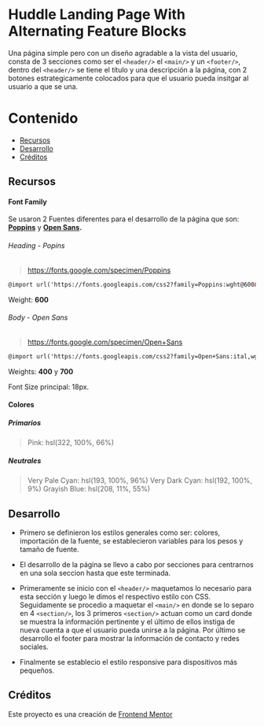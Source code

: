 # Huddle Landing Page With Alternating Feature Blocks

Una página simple pero con un diseño agradable a la vista del usuario, consta de 3 secciones como ser el ```<header/>``` el ```<main/>``` y un ```<footer/>```, dentro del ```<header/>``` se tiene el título y una descripción a la página, con 2 botones estrategicamente colocados para que el usuario pueda insitgar al usuario a que se una.


# Contenido

- [Recursos](#Recursos)
- [Desarrollo](#Desarrollo)
- [Créditos](#Créditos)

## Recursos

#### Font Family
Se usaron 2 Fuentes diferentes para el desarrollo de la página que son:
**[Poppins](https://fonts.google.com/specimen/Poppins)** y **[Open Sans](https://fonts.google.com/specimen/Open+Sans).**

###### Heading - Popins

> https://fonts.google.com/specimen/Poppins

```html
@import url('https://fonts.googleapis.com/css2?family=Poppins:wght@600&display=swap');
```
Weight:  **600**
###### Body - Open Sans
> https://fonts.google.com/specimen/Open+Sans

```html
@import url('https://fonts.googleapis.com/css2?family=Open+Sans:ital,wght@0,300..800;1,300..800&family=Poppins:wght@600&display=swap');
```

Weights:  **400** y **700**

Font Size principal: 18px.

#### Colores

##### Primarios
> Pink: hsl(322, 100%, 66%)

##### Neutrales
> Very Pale Cyan: hsl(193, 100%, 96%)
> Very Dark Cyan: hsl(192, 100%, 9%)
> Grayish Blue: hsl(208, 11%, 55%)

## Desarrollo

- Primero se definieron los estilos generales como ser:  colores, importación de la fuente, se establecieron variables para los pesos y tamaño de fuente.

- El desarrollo de la página se llevo a cabo por secciones para centrarnos en una sola seccion hasta que este terminada.

- Primeramente se inicio con el ```<header/>``` maquetamos lo necesario para esta sección y luego le dimos el respectivo estilo con CSS.
  Seguidamente se procedio a maquetar el ```<main/>``` en donde se lo separo en 4    ```<section/>```, los 3 primeros ```<section/>``` actuan como un card donde se muestra  la información pertinente y el último de ellos instiga de nueva cuenta a que el usuario pueda unirse a la página.
  Por último se desarrollo el footer para mostrar la información de contacto y redes sociales.

- Finalmente se establecio el estilo responsive para dispositivos más pequeños.

## Créditos

Este proyecto es una creación de  [Frontend Mentor](https://www.frontendmentor.io/challenges/huddle-landing-page-with-alternating-feature-blocks-5ca5f5981e82137ec91a5100 "Frontend Mentor")
